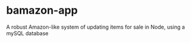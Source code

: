 # bamazon-app
A robust Amazon-like system of updating items for sale in Node, using a mySQL database
